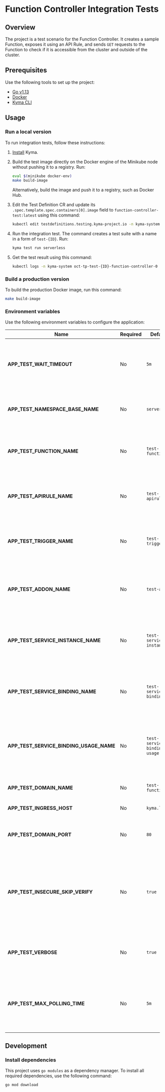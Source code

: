 # Function Controller Integration Tests

## Overview

The project is a test scenario for the Function Controller. It creates a sample Function, exposes it using an API Rule, and sends `GET` requests to the Function to check if it is accessible from the cluster and outside of the cluster.

## Prerequisites

Use the following tools to set up the project:

- [Go v1.13](https://golang.org)
- [Docker](https://www.docker.com/)
- [Kyma CLI](https://github.com/kyma-project/cli)

## Usage

### Run a local version

To run integration tests, follow these instructions:

1. [Install](https://kyma-project-old.netlify.app/docs/#installation-install-kyma-locally) Kyma.
2. Build the test image directly on the Docker engine of the Minikube node without pushing it to a registry. Run:

   ```bash
   eval $(minikube docker-env)
   make build-image
   ```

   Alternatively, build the image and push it to a registry, such as Docker Hub.

3. Edit the Test Definition CR and update its `.spec.template.spec.containers[0].image` field to `function-controller-test:latest` using this command:

   ```bash
   kubectl edit testdefinitions.testing.kyma-project.io -n kyma-system function-controller
   ```

4. Run the integration test. The command creates a test suite with a name in a form of `test-{ID}`. Run:

   ```bash
   kyma test run serverless
   ```

5. Get the test result using this command:

   ```bash
   kubectl logs -n kyma-system oct-tp-test-{ID}-function-controller-0 tests
   ```

### Build a production version

To build the production Docker image, run this command:

```bash
make build-image
```

### Environment variables

Use the following environment variables to configure the application:

| Name                                    | Required | Default                     | Description                                                                                                                                           |
| --------------------------------------- | -------- | ----------------------------| ----------------------------------------------------------------------------------------------------------------------------------------------------- |
| **APP_TEST_WAIT_TIMEOUT**               | No       | `5m`                        | The period of time for which the application waits for the resources to meet defined conditions                                                       |
| **APP_TEST_NAMESPACE_BASE_NAME**        | No       | `serverless`                | The name of the Namespace used during integration tests                                                                                               |
| **APP_TEST_FUNCTION_NAME**              | No       | `test-function`             | The name of the Function created and deleted during integration tests                                                                                 |
| **APP_TEST_APIRULE_NAME**               | No       | `test-apirule`              | The name of the API Rule created and deleted during integration tests                                                                                 |
| **APP_TEST_TRIGGER_NAME**               | No       | `test-trigger`              | The name of the Trigger created and deleted during integration tests                                                                                 |
| **APP_TEST_ADDON_NAME**                 | No       | `test-addon`                | The name of the Addons Configuration created and deleted during integration tests                                                                                 |
| **APP_TEST_SERVICE_INSTANCE_NAME**      | No       | `test-service-instance`     | The name of the Service Instance created and deleted during integration tests                                                                                 |
| **APP_TEST_SERVICE_BINDING_NAME**       | No       | `test-service-binding`      | The name of the Service Binding created and deleted during integration tests                                                                                 |
| **APP_TEST_SERVICE_BINDING_USAGE_NAME** | No       | `test-service-binding-usage`| The name of the Service Binding Usage created and deleted during integration tests                                                                                 |
| **APP_TEST_DOMAIN_NAME**                | No       | `test-function`             | The domain name used in the API Rule CR                                                                                                                |
| **APP_TEST_INGRESS_HOST**               | No       | `kyma.local`                | The Ingress host address                                                                                                                              |
| **APP_TEST_DOMAIN_PORT**                | No       | `80`                        | The port of the Service exposed by the API Rule in a given domain                                                                                     |
| **APP_TEST_INSECURE_SKIP_VERIFY**       | No       | `true`                      | The flag that controls whether tests use verification of the server's certificate and the host name to reach the Function                                       |
| **APP_TEST_VERBOSE**                    | No       | `true`                      | The value that controls whether tests log resources that are subject to change |
| **APP_TEST_MAX_POLLING_TIME**           | No       | `5m`                        | The maximum period of time in which the Function must reconfigure after an update  |

## Development

### Install dependencies

This project uses `go modules` as a dependency manager. To install all required dependencies, use the following command:

```bash
go mod download
```

